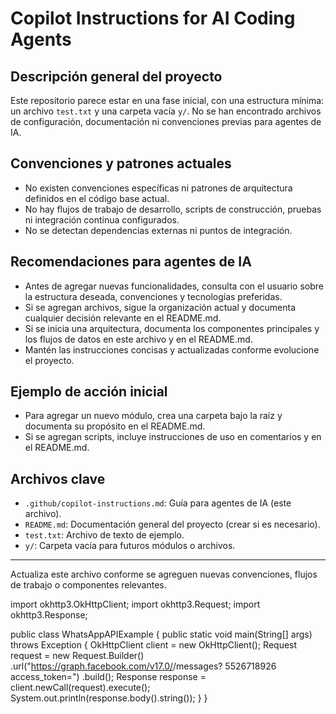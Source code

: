 # Copilot Instructions for AI Coding Agents

## Descripción general del proyecto
Este repositorio parece estar en una fase inicial, con una estructura mínima: un archivo `test.txt` y una carpeta vacía `y/`. No se han encontrado archivos de configuración, documentación ni convenciones previas para agentes de IA.

## Convenciones y patrones actuales
- No existen convenciones específicas ni patrones de arquitectura definidos en el código base actual.
- No hay flujos de trabajo de desarrollo, scripts de construcción, pruebas ni integración continua configurados.
- No se detectan dependencias externas ni puntos de integración.

## Recomendaciones para agentes de IA
- Antes de agregar nuevas funcionalidades, consulta con el usuario sobre la estructura deseada, convenciones y tecnologías preferidas.
- Si se agregan archivos, sigue la organización actual y documenta cualquier decisión relevante en el README.md.
- Si se inicia una arquitectura, documenta los componentes principales y los flujos de datos en este archivo y en el README.md.
- Mantén las instrucciones concisas y actualizadas conforme evolucione el proyecto.

## Ejemplo de acción inicial
- Para agregar un nuevo módulo, crea una carpeta bajo la raíz y documenta su propósito en el README.md.
- Si se agregan scripts, incluye instrucciones de uso en comentarios y en el README.md.

## Archivos clave
- `.github/copilot-instructions.md`: Guía para agentes de IA (este archivo).
- `README.md`: Documentación general del proyecto (crear si es necesario).
- `test.txt`: Archivo de texto de ejemplo.
- `y/`: Carpeta vacía para futuros módulos o archivos.

---
Actualiza este archivo conforme se agreguen nuevas convenciones, flujos de trabajo o componentes relevantes.

import okhttp3.OkHttpClient;
import okhttp3.Request;
import okhttp3.Response;

public class WhatsAppAPIExample {
    public static void main(String[] args) throws Exception {
        OkHttpClient client = new OkHttpClient();
        Request request = new Request.Builder()
            .url("https://graph.facebook.com/v17.0/<tu-numero>/messages? 5526718926 access_token=<tu-230898>")
            .build();
        Response response = client.newCall(request).execute();
        System.out.println(response.body().string());
    }
}
